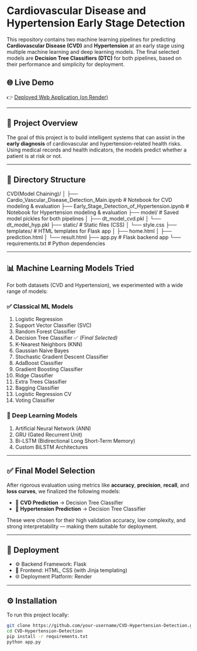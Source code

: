 # Cardiovascular Disease and Hypertension Early Stage Detection

This repository contains two machine learning pipelines for predicting **Cardiovascular Disease (CVD)** and **Hypertension** at an early stage using multiple machine learning and deep learning models. The final selected models are **Decision Tree Classifiers (DTC)** for both pipelines, based on their performance and simplicity for deployment.

## 🌐 Live Demo

👉 [Deployed Web Application (on Render)](https://early-stage-cardio-vascular-disease.onrender.com/)

---

## 🧠 Project Overview

The goal of this project is to build intelligent systems that can assist in the **early diagnosis** of cardiovascular and hypertension-related health risks. Using medical records and health indicators, the models predict whether a patient is at risk or not.

---

## 📁 Directory Structure

CVD(Model Chaining)/
│
├── Cardio_Vascular_Disease_Detection_Main.ipynb # Notebook for CVD modeling & evaluation
├── Early_Stage_Detection_of_Hypertension.ipynb # Notebook for Hypertension modeling & evaluation
├── model/ # Saved model pickles for both pipelines
│ ├── dt_model_cvd.pkl
│ └── dt_model_hyp.pkl
├── static/ # Static files (CSS)
│ └── style.css
├── templates/ # HTML templates for Flask app
│ ├── home.html
│ ├── prediction.html
│ └── result.html
├── app.py # Flask backend app
└── requirements.txt # Python dependencies


---

## 📊 Machine Learning Models Tried

For both datasets (CVD and Hypertension), we experimented with a wide range of models:

### ✅ Classical ML Models

1. Logistic Regression  
2. Support Vector Classifier (SVC)  
3. Random Forest Classifier  
4. Decision Tree Classifier ✅ *(Final Selected)*  
5. K-Nearest Neighbors (KNN)  
6. Gaussian Naive Bayes  
7. Stochastic Gradient Descent Classifier  
8. AdaBoost Classifier  
9. Gradient Boosting Classifier  
10. Ridge Classifier  
11. Extra Trees Classifier  
12. Bagging Classifier  
13. Logistic Regression CV  
14. Voting Classifier  

### 🤖 Deep Learning Models

1. Artificial Neural Network (ANN)  
2. GRU (Gated Recurrent Unit)  
3. Bi-LSTM (Bidirectional Long Short-Term Memory)  
4. Custom BiLSTM Architectures  

---

## ✅ Final Model Selection

After rigorous evaluation using metrics like **accuracy**, **precision**, **recall**, and **loss curves**, we finalized the following models:

- 📌 **CVD Prediction** → Decision Tree Classifier  
- 📌 **Hypertension Prediction** → Decision Tree Classifier  

These were chosen for their high validation accuracy, low complexity, and strong interpretability — making them suitable for deployment.

---

## 🚀 Deployment

- ⚙️ Backend Framework: Flask  
- 🎨 Frontend: HTML, CSS (with Jinja templating)  
- 🌐 Deployment Platform: Render  

---

## ⚙️ Installation

To run this project locally:

```bash
git clone https://github.com/your-username/CVD-Hypertension-Detection.git
cd CVD-Hypertension-Detection
pip install -r requirements.txt
python app.py
